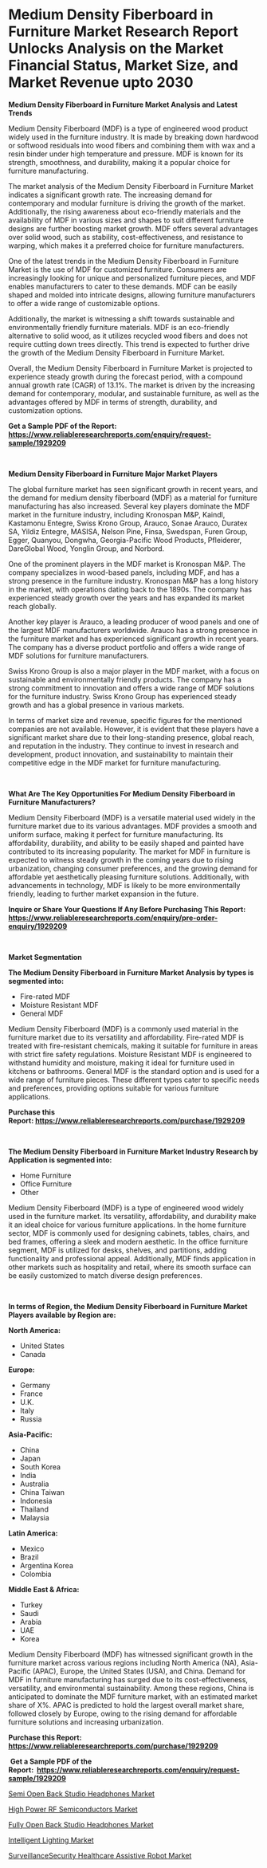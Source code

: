<p><h1>Medium Density Fiberboard in Furniture Market Research Report Unlocks Analysis on the Market Financial Status, Market Size, and Market Revenue upto 2030</h1></p><p><strong>Medium Density Fiberboard in Furniture Market Analysis and Latest Trends</strong></p>
<p><p>Medium Density Fiberboard (MDF) is a type of engineered wood product widely used in the furniture industry. It is made by breaking down hardwood or softwood residuals into wood fibers and combining them with wax and a resin binder under high temperature and pressure. MDF is known for its strength, smoothness, and durability, making it a popular choice for furniture manufacturing.</p><p>The market analysis of the Medium Density Fiberboard in Furniture Market indicates a significant growth rate. The increasing demand for contemporary and modular furniture is driving the growth of the market. Additionally, the rising awareness about eco-friendly materials and the availability of MDF in various sizes and shapes to suit different furniture designs are further boosting market growth. MDF offers several advantages over solid wood, such as stability, cost-effectiveness, and resistance to warping, which makes it a preferred choice for furniture manufacturers.</p><p>One of the latest trends in the Medium Density Fiberboard in Furniture Market is the use of MDF for customized furniture. Consumers are increasingly looking for unique and personalized furniture pieces, and MDF enables manufacturers to cater to these demands. MDF can be easily shaped and molded into intricate designs, allowing furniture manufacturers to offer a wide range of customizable options.</p><p>Additionally, the market is witnessing a shift towards sustainable and environmentally friendly furniture materials. MDF is an eco-friendly alternative to solid wood, as it utilizes recycled wood fibers and does not require cutting down trees directly. This trend is expected to further drive the growth of the Medium Density Fiberboard in Furniture Market.</p><p>Overall, the Medium Density Fiberboard in Furniture Market is projected to experience steady growth during the forecast period, with a compound annual growth rate (CAGR) of 13.1%. The market is driven by the increasing demand for contemporary, modular, and sustainable furniture, as well as the advantages offered by MDF in terms of strength, durability, and customization options.</p></p>
<p><strong>Get a Sample PDF of the Report:&nbsp; <a href="https://www.reliableresearchreports.com/enquiry/request-sample/1929209">https://www.reliableresearchreports.com/enquiry/request-sample/1929209</a></strong></p>
<p>&nbsp;</p>
<p><strong>Medium Density Fiberboard in Furniture Major Market Players</strong></p>
<p><p>The global furniture market has seen significant growth in recent years, and the demand for medium density fiberboard (MDF) as a material for furniture manufacturing has also increased. Several key players dominate the MDF market in the furniture industry, including Kronospan M&P, Kaindl, Kastamonu Entegre, Swiss Krono Group, Arauco, Sonae Arauco, Duratex SA, Yildiz Entegre, MASISA, Nelson Pine, Finsa, Swedspan, Furen Group, Egger, Quanyou, Dongwha, Georgia-Pacific Wood Products, Pfleiderer, DareGlobal Wood, Yonglin Group, and Norbord.</p><p>One of the prominent players in the MDF market is Kronospan M&P. The company specializes in wood-based panels, including MDF, and has a strong presence in the furniture industry. Kronospan M&P has a long history in the market, with operations dating back to the 1890s. The company has experienced steady growth over the years and has expanded its market reach globally.</p><p>Another key player is Arauco, a leading producer of wood panels and one of the largest MDF manufacturers worldwide. Arauco has a strong presence in the furniture market and has experienced significant growth in recent years. The company has a diverse product portfolio and offers a wide range of MDF solutions for furniture manufacturers.</p><p>Swiss Krono Group is also a major player in the MDF market, with a focus on sustainable and environmentally friendly products. The company has a strong commitment to innovation and offers a wide range of MDF solutions for the furniture industry. Swiss Krono Group has experienced steady growth and has a global presence in various markets.</p><p>In terms of market size and revenue, specific figures for the mentioned companies are not available. However, it is evident that these players have a significant market share due to their long-standing presence, global reach, and reputation in the industry. They continue to invest in research and development, product innovation, and sustainability to maintain their competitive edge in the MDF market for furniture manufacturing.</p></p>
<p>&nbsp;</p>
<p><strong>What Are The Key Opportunities For Medium Density Fiberboard in Furniture Manufacturers?</strong></p>
<p><p>Medium Density Fiberboard (MDF) is a versatile material used widely in the furniture market due to its various advantages. MDF provides a smooth and uniform surface, making it perfect for furniture manufacturing. Its affordability, durability, and ability to be easily shaped and painted have contributed to its increasing popularity. The market for MDF in furniture is expected to witness steady growth in the coming years due to rising urbanization, changing consumer preferences, and the growing demand for affordable yet aesthetically pleasing furniture solutions. Additionally, with advancements in technology, MDF is likely to be more environmentally friendly, leading to further market expansion in the future.</p></p>
<p><strong>Inquire or Share Your Questions If Any Before Purchasing This Report: <a href="https://www.reliableresearchreports.com/enquiry/pre-order-enquiry/1929209">https://www.reliableresearchreports.com/enquiry/pre-order-enquiry/1929209</a></strong></p>
<p>&nbsp;</p>
<p><strong>Market Segmentation</strong></p>
<p><strong>The Medium Density Fiberboard in Furniture Market Analysis by types is segmented into:</strong></p>
<p><ul><li>Fire-rated MDF</li><li>Moisture Resistant MDF</li><li>General MDF</li></ul></p>
<p><p>Medium Density Fiberboard (MDF) is a commonly used material in the furniture market due to its versatility and affordability. Fire-rated MDF is treated with fire-resistant chemicals, making it suitable for furniture in areas with strict fire safety regulations. Moisture Resistant MDF is engineered to withstand humidity and moisture, making it ideal for furniture used in kitchens or bathrooms. General MDF is the standard option and is used for a wide range of furniture pieces. These different types cater to specific needs and preferences, providing options suitable for various furniture applications.</p></p>
<p><strong>Purchase this Report:&nbsp;<a href="https://www.reliableresearchreports.com/purchase/1929209">https://www.reliableresearchreports.com/purchase/1929209</a></strong></p>
<p>&nbsp;</p>
<p><strong>The Medium Density Fiberboard in Furniture Market Industry Research by Application is segmented into:</strong></p>
<p><ul><li>Home Furniture</li><li>Office Furniture</li><li>Other</li></ul></p>
<p><p>Medium Density Fiberboard (MDF) is a type of engineered wood widely used in the furniture market. Its versatility, affordability, and durability make it an ideal choice for various furniture applications. In the home furniture sector, MDF is commonly used for designing cabinets, tables, chairs, and bed frames, offering a sleek and modern aesthetic. In the office furniture segment, MDF is utilized for desks, shelves, and partitions, adding functionality and professional appeal. Additionally, MDF finds application in other markets such as hospitality and retail, where its smooth surface can be easily customized to match diverse design preferences.</p></p>
<p>&nbsp;</p>
<p><strong>In terms of Region, the Medium Density Fiberboard in Furniture Market Players available by Region are:</strong></p>
<p>
    <p> <strong> North America: </strong>
        <ul>
            <li>United States</li>
            <li>Canada</li>
        </ul>
        </p> 
    <p> <strong> Europe: </strong>
        <ul>
            <li>Germany</li>
            <li>France</li>
            <li>U.K.</li>
            <li>Italy</li>
            <li>Russia</li>
        </ul>
        </p> 
    <p> <strong> Asia-Pacific: </strong>
        <ul>
            <li>China</li>
            <li>Japan</li>
            <li>South Korea</li>
            <li>India</li>
            <li>Australia</li>
            <li>China Taiwan</li>
            <li>Indonesia</li>
            <li>Thailand</li>
            <li>Malaysia</li>
        </ul>
        </p> 
    <p> <strong> Latin America: </strong>
        <ul>
            <li>Mexico</li>
            <li>Brazil</li>
            <li>Argentina Korea</li>
            <li>Colombia</li>
        </ul>
        </p> 
    <p> <strong> Middle East & Africa: </strong>
        <ul>
            <li>Turkey</li>
            <li>Saudi</li>
            <li>Arabia</li>
            <li>UAE</li>
            <li>Korea</li>
        </ul>
    </p>
    </p>
<p><p>Medium Density Fiberboard (MDF) has witnessed significant growth in the furniture market across various regions including North America (NA), Asia-Pacific (APAC), Europe, the United States (USA), and China. Demand for MDF in furniture manufacturing has surged due to its cost-effectiveness, versatility, and environmental sustainability. Among these regions, China is anticipated to dominate the MDF furniture market, with an estimated market share of X%. APAC is predicted to hold the largest overall market share, followed closely by Europe, owing to the rising demand for affordable furniture solutions and increasing urbanization.</p></p>
<p><strong>Purchase this Report: <a href="https://www.reliableresearchreports.com/purchase/1929209">https://www.reliableresearchreports.com/purchase/1929209</a></strong></p>
<p>&nbsp;<strong>Get a Sample PDF of the Report:&nbsp;&nbsp;<a href="https://www.reliableresearchreports.com/enquiry/request-sample/1929209">https://www.reliableresearchreports.com/enquiry/request-sample/1929209</a></strong></p>
<p><strong></strong></p>
<p><p><a href="https://medium.com/@stefanokon1939/semi-open-back-studio-headphones-market-report-reveals-the-latest-trends-and-growth-opportunities-1d3575ad50f7">Semi Open Back Studio Headphones Market</a></p><p><a href="https://medium.com/@rachaelward34/high-power-rf-semiconductors-market-size-cagr-trends-2024-2030-6df6c55eb3cc">High Power RF Semiconductors Market</a></p><p><a href="https://medium.com/@candicekoss1946/fully-open-back-studio-headphones-market-outlook-industry-overview-and-forecast-2023-to-2030-255ffc5a1b9e">Fully Open Back Studio Headphones Market</a></p><p><a href="https://medium.com/@haileeferry/intelligent-lighting-market-insights-into-market-cagr-market-trends-and-growth-strategies-741cb173c8e7">Intelligent Lighting Market</a></p><p><a href="https://medium.com/@elenaglover2023/surveillancesecurity-healthcare-assistive-robot-market-comprehensive-assessment-by-type-13f9ec6e2ac6">SurveillanceSecurity Healthcare Assistive Robot Market</a></p></p>